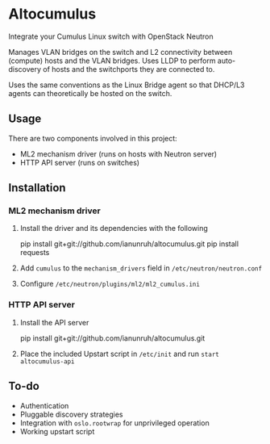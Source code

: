 # Altocumulus

Integrate your Cumulus Linux switch with OpenStack Neutron

Manages VLAN bridges on the switch and L2 connectivity between (compute) hosts and the VLAN bridges. Uses LLDP to perform auto-discovery of hosts and the switchports they are connected to.

Uses the same conventions as the Linux Bridge agent so that DHCP/L3 agents can theoretically be hosted on the switch.

## Usage

There are two components involved in this project:

* ML2 mechanism driver (runs on hosts with Neutron server)
* HTTP API server (runs on switches)

## Installation

### ML2 mechanism driver

1. Install the driver and its dependencies with the following

    pip install git+git://github.com/ianunruh/altocumulus.git
    pip install requests

2. Add `cumulus` to the `mechanism_drivers` field in `/etc/neutron/neutron.conf`
3. Configure `/etc/neutron/plugins/ml2/ml2_cumulus.ini`

### HTTP API server

1. Install the API server

    pip install git+git://github.com/ianunruh/altocumulus.git

2. Place the included Upstart script in `/etc/init` and run `start altocumulus-api`

## To-do

* Authentication
* Pluggable discovery strategies
* Integration with `oslo.rootwrap` for unprivileged operation
* Working upstart script
